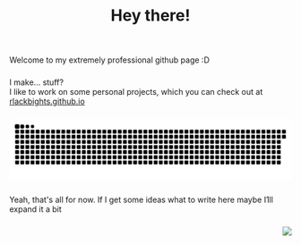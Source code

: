 <h1 align="center">Hey there!</h1>

###

<br clear="both">

<p align="left">Welcome to my extremely professional github page :D</p>

###

<p align="left">I make... stuff?<br>I like to work on some personal projects, which you can check out at <a href="https://rlackbights.github.io">rlackbights.github.io</a></p>

###

<img src="./snake.svg" alt="Snake animation" />

###

<p align="left">Yeah, that's all for now. If I get some ideas what to write here maybe I1ll expand it a bit</p>

###

<img align="right" src="https://profile-counter.glitch.me/RlackBights/count.svg?"  />

###
